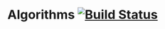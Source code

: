 # Algorithms [![Build Status](https://travis-ci.com/vladimirdotk/algorithms.svg?branch=master)](https://travis-ci.com/vladimirdotk/algorithms)